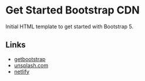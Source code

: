 # Get Started Bootstrap CDN

Initial HTML template to get started with Bootstrap 5.

## Links

-   [getbootstrap](https://getbootstrap.com/)
-   [unsplash.com](https://unsplash.com/es/images)
-   [netlify](https://www.netlify.com/)
